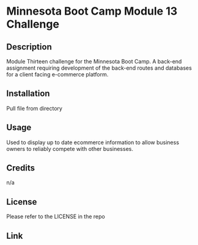 # Minnesota Boot Camp Module 13 Challenge

## Description

Module Thirteen challenge for the Minnesota Boot Camp. A back-end assignment requiring development of the back-end routes and databases for a client facing e-commerce platform.

## Installation

Pull file from directory

## Usage

Used to display up to date ecommerce information to allow business owners to reliably compete with other businesses.

## Credits

n/a

## License

Please refer to the LICENSE in the repo

## Link
